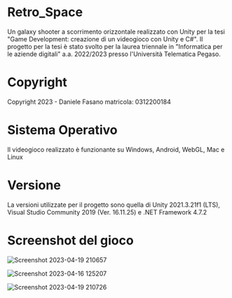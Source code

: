# Retro_Space

Un galaxy shooter a scorrimento orizzontale realizzato con Unity per la tesi "Game Development: creazione di un videogioco con Unity e C#". Il progetto per la tesi è stato svolto per la laurea triennale in "Informatica per le aziende digitali" a.a. 2022/2023 presso l'Università Telematica Pegaso.

# Copyright

Copyright 2023 - 
Daniele Fasano matricola: 0312200184

# Sistema Operativo

Il videogioco realizzato è funzionante su Windows, Android, WebGL, Mac e Linux 

# Versione

La versioni utilizzate per il progetto sono quella di Unity 2021.3.21f1 (LTS), Visual Studio Community 2019 (Ver. 16.11.25) e .NET Framework 4.7.2

# Screenshot del gioco

![Screenshot 2023-04-19 210657](https://user-images.githubusercontent.com/83755271/233825417-bc5a03e9-5646-4aeb-aaa8-1362ec5c8f83.png)

![Screenshot 2023-04-16 125207](https://user-images.githubusercontent.com/83755271/233825449-527c9fca-c57d-4d4a-9f05-621315a11067.png)

![Screenshot 2023-04-19 210726](https://user-images.githubusercontent.com/83755271/233836051-f82e5f88-4d35-483b-9593-bc8675908e36.png)
